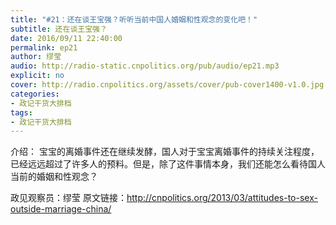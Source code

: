 ```yaml
---
title: "#21：还在谈王宝强？听听当前中国人婚姻和性观念的变化吧！"
subtitle: 还在谈王宝强？
date: 2016/09/11 22:40:00
permalink: ep21
author: 缪莹
audio: http://radio-static.cnpolitics.org/pub/audio/ep21.mp3
explicit: no
cover: http://radio.cnpolitics.org/assets/cover/pub-cover1400-v1.0.jpg
categories:
- 政记干货大排档
tags:
- 政记干货大排档
---
```


介绍： 宝宝的离婚事件还在继续发酵，国人对于宝宝离婚事件的持续关注程度，已经远远超过了许多人的预料。但是，除了这件事情本身，我们还能怎么看待国人当前的婚姻和性观念？

政见观察员：缪莹
原文链接：http://cnpolitics.org/2013/03/attitudes-to-sex-outside-marriage-china/
